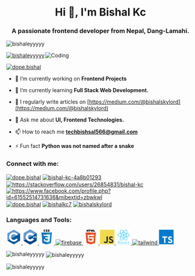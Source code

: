 <h1 align="center">Hi 👋, I'm Bishal Kc</h1>
<h3 align="center">A passionate frontend developer from Nepal, Dang-Lamahi.</h3>

<p align="left"> <img src="https://komarev.com/ghpvc/?username=bishaleyyyyy&label=Profile%20views&color=0e75b6&style=flat" alt="bishaleyyyyy" /> </p>
<img align="right" alt="Coding" width="400" src="https://cdn.dribbble.com/users/1162077/screenshots/3848914/programmer.gif">

<p align="left"> <a href="https://github.com/ryo-ma/github-profile-trophy"><img src="https://github-profile-trophy.vercel.app/?username=bishaleyyyyy" alt="bishaleyyyyy" /></a> </p>

<p align="left"> <a href="https://twitter.com/dope.bishal" target="blank"><img src="https://img.shields.io/twitter/follow/dope.bishal?logo=twitter&style=for-the-badge" alt="dope.bishal" /></a> </p>

- 🔭 I’m currently working on **Frontend Projects**

- 🌱 I’m currently learning **Full Stack Web Development.**

- 📝 I regularly write articles on [https://medium.com/@bishalskylord](https://medium.com/@bishalskylord)

- 💬 Ask me about **UI, Frontend Technologies.**

- 📫 How to reach me **techbishsal566@gmail.com**

- ⚡ Fun fact **Python was not named after a snake**

<h3 align="left">Connect with me:</h3>
<p align="left">
<a href="https://twitter.com/dope.bishal" target="blank"><img align="center" src="https://raw.githubusercontent.com/rahuldkjain/github-profile-readme-generator/master/src/images/icons/Social/twitter.svg" alt="dope.bishal" height="30" width="40" /></a>
<a href="https://linkedin.com/in/bishal-kc-4a8b01293" target="blank"><img align="center" src="https://raw.githubusercontent.com/rahuldkjain/github-profile-readme-generator/master/src/images/icons/Social/linked-in-alt.svg" alt="bishal-kc-4a8b01293" height="30" width="40" /></a>
<a href="https://stackoverflow.com/users/https://stackoverflow.com/users/26854831/bishal-kc" target="blank"><img align="center" src="https://raw.githubusercontent.com/rahuldkjain/github-profile-readme-generator/master/src/images/icons/Social/stack-overflow.svg" alt="https://stackoverflow.com/users/26854831/bishal-kc" height="30" width="40" /></a>
<a href="https://fb.com/https://www.facebook.com/profile.php?id=61552514731636&mibextid=zbwkwl" target="blank"><img align="center" src="https://raw.githubusercontent.com/rahuldkjain/github-profile-readme-generator/master/src/images/icons/Social/facebook.svg" alt="https://www.facebook.com/profile.php?id=61552514731636&mibextid=zbwkwl" height="30" width="40" /></a>
<a href="https://instagram.com/dope.bishal" target="blank"><img align="center" src="https://raw.githubusercontent.com/rahuldkjain/github-profile-readme-generator/master/src/images/icons/Social/instagram.svg" alt="dope.bishal" height="30" width="40" /></a>
<a href="https://www.behance.net/bishalkc7" target="blank"><img align="center" src="https://raw.githubusercontent.com/rahuldkjain/github-profile-readme-generator/master/src/images/icons/Social/behance.svg" alt="bishalkc7" height="30" width="40" /></a>
<a href="https://www.leetcode.com/bishalskylord" target="blank"><img align="center" src="https://raw.githubusercontent.com/rahuldkjain/github-profile-readme-generator/master/src/images/icons/Social/leet-code.svg" alt="bishalskylord" height="30" width="40" /></a>
</p>

<h3 align="left">Languages and Tools:</h3>
<p align="left"> <a href="https://www.cprogramming.com/" target="_blank" rel="noreferrer"> <img src="https://raw.githubusercontent.com/devicons/devicon/master/icons/c/c-original.svg" alt="c" width="40" height="40"/> </a> <a href="https://www.w3schools.com/cpp/" target="_blank" rel="noreferrer"> <img src="https://raw.githubusercontent.com/devicons/devicon/master/icons/cplusplus/cplusplus-original.svg" alt="cplusplus" width="40" height="40"/> </a> <a href="https://www.w3schools.com/css/" target="_blank" rel="noreferrer"> <img src="https://raw.githubusercontent.com/devicons/devicon/master/icons/css3/css3-original-wordmark.svg" alt="css3" width="40" height="40"/> </a> <a href="https://firebase.google.com/" target="_blank" rel="noreferrer"> <img src="https://www.vectorlogo.zone/logos/firebase/firebase-icon.svg" alt="firebase" width="40" height="40"/> </a> <a href="https://www.w3.org/html/" target="_blank" rel="noreferrer"> <img src="https://raw.githubusercontent.com/devicons/devicon/master/icons/html5/html5-original-wordmark.svg" alt="html5" width="40" height="40"/> </a> <a href="https://developer.mozilla.org/en-US/docs/Web/JavaScript" target="_blank" rel="noreferrer"> <img src="https://raw.githubusercontent.com/devicons/devicon/master/icons/javascript/javascript-original.svg" alt="javascript" width="40" height="40"/> </a> <a href="https://reactjs.org/" target="_blank" rel="noreferrer"> <img src="https://raw.githubusercontent.com/devicons/devicon/master/icons/react/react-original-wordmark.svg" alt="react" width="40" height="40"/> </a> <a href="https://tailwindcss.com/" target="_blank" rel="noreferrer"> <img src="https://www.vectorlogo.zone/logos/tailwindcss/tailwindcss-icon.svg" alt="tailwind" width="40" height="40"/> </a> <a href="https://www.typescriptlang.org/" target="_blank" rel="noreferrer"> <img src="https://raw.githubusercontent.com/devicons/devicon/master/icons/typescript/typescript-original.svg" alt="typescript" width="40" height="40"/> </a> </p>

<p><img align="left" src="https://github-readme-stats.vercel.app/api/top-langs?username=bishaleyyyyy&show_icons=true&locale=en&layout=compact" alt="bishaleyyyyy" /></p>

<p>&nbsp;<img align="center" src="https://github-readme-stats.vercel.app/api?username=bishaleyyyyy&show_icons=true&locale=en" alt="bishaleyyyyy" /></p>

<p><img align="center" src="https://github-readme-streak-stats.herokuapp.com/?user=bishaleyyyyy&" alt="bishaleyyyyy" /></p>
